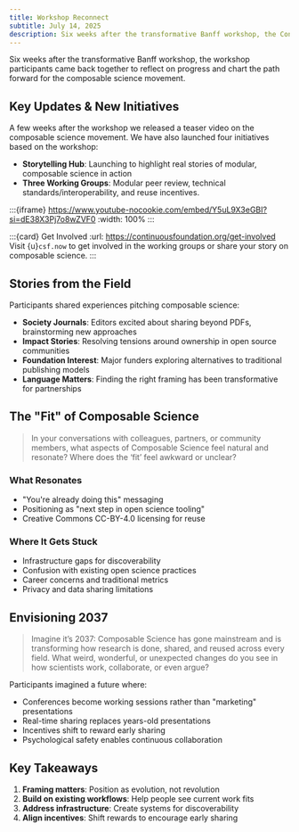 ```yaml
---
title: Workshop Reconnect
subtitle: July 14, 2025
description: Six weeks after the transformative Banff workshop, the Continuous Science Foundation (CSF) community came back together to reflect on progress and chart the path forward for the composable science movement.
---
```


Six weeks after the transformative Banff workshop, the workshop participants came back together to reflect on progress and chart the path forward for the composable science movement.

## Key Updates & New Initiatives

A few weeks after the workshop we released a teaser video on the composable science movement. We have also launched four initiatives based on the workshop:

- **Storytelling Hub**: Launching to highlight real stories of modular, composable science in action
- **Three Working Groups**: Modular peer review, technical standards/interoperability, and reuse incentives.

:::{iframe} https://www.youtube-nocookie.com/embed/Y5uL9X3eGBI?si=dE38X3Pj7o8wZVF0
:width: 100%
:::

:::{card} Get Involved
:url: https://continuousfoundation.org/get-involved
Visit {u}`csf.now` to get involved in the working groups or share your story on composable science.
:::

## Stories from the Field

Participants shared experiences pitching composable science:

- **Society Journals**: Editors excited about sharing beyond PDFs, brainstorming new approaches
- **Impact Stories**: Resolving tensions around ownership in open source communities
- **Foundation Interest**: Major funders exploring alternatives to traditional publishing models
- **Language Matters**: Finding the right framing has been transformative for partnerships

## The "Fit" of Composable Science

> In your conversations with colleagues, partners, or community members, what aspects of Composable Science feel natural and resonate? Where does the ‘fit’ feel awkward or unclear?

### What Resonates

- "You're already doing this" messaging
- Positioning as "next step in open science tooling"
- Creative Commons CC-BY-4.0 licensing for reuse

### Where It Gets Stuck

- Infrastructure gaps for discoverability
- Confusion with existing open science practices
- Career concerns and traditional metrics
- Privacy and data sharing limitations

## Envisioning 2037

> Imagine it’s 2037: Composable Science has gone mainstream and is transforming how research is done, shared, and reused across every field. What weird, wonderful, or unexpected changes do you see in how scientists work, collaborate, or even argue?

Participants imagined a future where:

- Conferences become working sessions rather than "marketing" presentations
- Real-time sharing replaces years-old presentations
- Incentives shift to reward early sharing
- Psychological safety enables continuous collaboration

## Key Takeaways

1. **Framing matters**: Position as evolution, not revolution
2. **Build on existing workflows**: Help people see current work fits
3. **Address infrastructure**: Create systems for discoverability
4. **Align incentives**: Shift rewards to encourage early sharing
